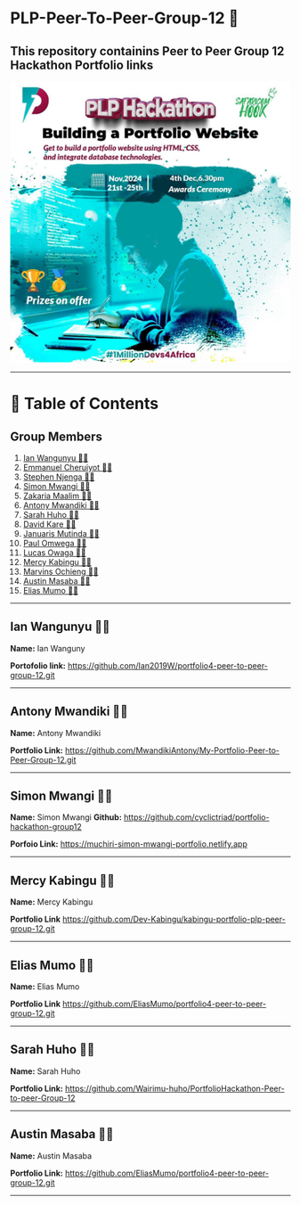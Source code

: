 # PLP-Peer-To-Peer-Group-12 :rocket: <br>

## This  repository containins Peer to Peer Group 12 Hackathon Portfolio links



![Hackathon Image](./assests/Hackathon-Poster.jpg)




---

# 📜 Table of Contents   

## Group Members

  1. [Ian Wangunyu  🕵️‍♂️](#ian-wangunyu--️️)  
  2. [Emmanuel  Cheruiyot  🕵️‍♂️](#emmanuel-leakono--️️)  
  3. [Stephen Njenga  🕵️‍♂️](#stephen-njenga--️️)  
  4. [Simon Mwangi 🕵️‍♂️](#simon-mwangi-️️-)    
  5. [Zakaria Maalim 🕵️‍♂️](#zakaria-maalim--)  
  6. [Antony Mwandiki 🕵️‍♂️ ](#antony-mwandiki--)  
  7. [Sarah Huho 🕵️‍♂️](#sarah-huho--)
  8. [David Kare 🕵️‍♀️](#david-kare--)
  9. [Januaris Mutinda 🕵️‍♀️](#januaris-mutinda--)
  10. [Paul Omwega 🕵️‍♂️](#paul-omwega--)
  11. [Lucas Owaga 🕵️‍♂️ ](#lucas-owaga--) 
  12. [Mercy Kabingu 🕵️‍♂️ ](#mercy-kabinguo--) 
  13. [Marvins Ochieng 🕵️‍♂️ ](#marvins-ochieng--) 
  14. [Austin Masaba 🕵️‍♂️ ](#austin-masaba--) 
  15. [Elias Mumo 🕵️‍♂️ ](#elias-mumo--) 
  


----

## Ian Wangunyu  🕵️‍♂️    

**Name:** Ian Wanguny <br>

**Portofolio link:**  https://github.com/Ian2019W/portfolio4-peer-to-peer-group-12.git <br>


---

## Antony Mwandiki  🕵️‍♂️  

**Name:** Antony Mwandiki

**Portfolio Link:** https://github.com/MwandikiAntony/My-Portfolio-Peer-to-Peer-Group-12.git

---


## Simon Mwangi  🕵️‍♂️  

**Name:** Simon Mwangi 
**Github:** https://github.com/cyclictriad/portfolio-hackathon-group12 

**Porfoio Link:** https://muchiri-simon-mwangi-portfolio.netlify.app 

---

## Mercy Kabingu 🕵️‍♂️ 
**Name:** Mercy Kabingu   

**Portfolio Link** https://github.com/Dev-Kabingu/kabingu-portfolio-plp-peer-group-12.git 

---

 ## Elias Mumo 🕵️‍♂️    

**Name:** Elias Mumo<br>  

**Portfolio Link** https://github.com/EliasMumo/portfolio4-peer-to-peer-group-12.git <br>

---

## Sarah Huho 🕵️‍♂️ 

**Name:** Sarah Huho <br>

**Portfolio Link:** https://github.com/Wairimu-huho/PortfolioHackathon-Peer-to-peer-Group-12 

---


 ## Austin Masaba 🕵️‍♂️      

**Name:** Austin Masaba<br> 

**Portfolio Link:** https://github.com/EliasMumo/portfolio4-peer-to-peer-group-12.git   

---
